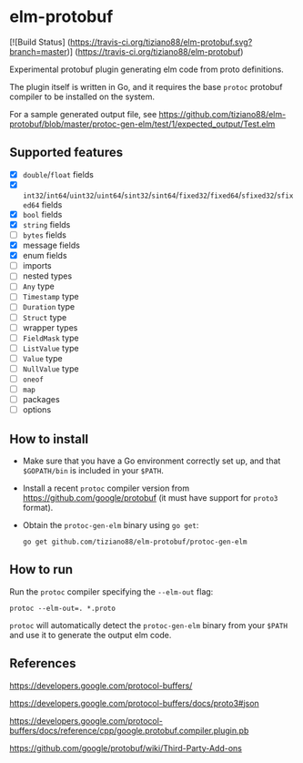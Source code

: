 # elm-protobuf

[![Build Status]
(https://travis-ci.org/tiziano88/elm-protobuf.svg?branch=master)]
(https://travis-ci.org/tiziano88/elm-protobuf)

Experimental protobuf plugin generating elm code from proto definitions.

The plugin itself is written in Go, and it requires the base `protoc` protobuf
compiler to be installed on the system.

For a sample generated output file, see
https://github.com/tiziano88/elm-protobuf/blob/master/protoc-gen-elm/test/1/expected_output/Test.elm

## Supported features

-   [x] `double`/`float` fields
-   [x]
    `int32`/`int64`/`uint32`/`uint64`/`sint32`/`sint64`/`fixed32`/`fixed64`/`sfixed32`/`sfixed64`
    fields
-   [x] `bool` fields
-   [x] `string` fields
-   [ ] `bytes` fields
-   [x] message fields
-   [x] enum fields
-   [ ] imports
-   [ ] nested types
-   [ ] `Any` type
-   [ ] `Timestamp` type
-   [ ] `Duration` type
-   [ ] `Struct` type
-   [ ] wrapper types
-   [ ] `FieldMask` type
-   [ ] `ListValue` type
-   [ ] `Value` type
-   [ ] `NullValue` type
-   [ ] `oneof`
-   [ ] `map`
-   [ ] packages
-   [ ] options

## How to install

-   Make sure that you have a Go environment correctly set up, and that
    `$GOPATH/bin` is included in your `$PATH`.

-   Install a recent `protoc` compiler version from
    https://github.com/google/protobuf (it must have support for `proto3`
    format).

-   Obtain the `protoc-gen-elm` binary using `go get`:

    ```
    go get github.com/tiziano88/elm-protobuf/protoc-gen-elm
    ```

## How to run

Run the `protoc` compiler specifying the `--elm-out` flag:

`protoc --elm-out=. *.proto`

`protoc` will automatically detect the `protoc-gen-elm` binary from your `$PATH`
and use it to generate the output elm code.

## References

https://developers.google.com/protocol-buffers/

https://developers.google.com/protocol-buffers/docs/proto3#json

https://developers.google.com/protocol-buffers/docs/reference/cpp/google.protobuf.compiler.plugin.pb

https://github.com/google/protobuf/wiki/Third-Party-Add-ons
